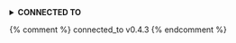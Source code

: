 <details close markdown="block">
  <summary id="index">
    <b>CONNECTED TO</b>
  </summary>
  {: .text-delta .text-right}
<p>
{% for entry in site.data.markdown_links.file[page.path] %}
{% if entry.is_internal %}
{% assign target = site.pages | where: 'path', entry.url %}
{% assign prettylink = entry.url | split: "." | first %}
<a href="{{ site.url }}/{{ prettylink }}">{{ target[0].title }}</a><br>
{% else %}
<a href="{{ entry.url }}" target="_blank">{{ entry.text }}</a> (external)<br>
{% endif %}
{% endfor %}
</p>
{: .text-delta .text-right}
</details>

{% comment %}
connected_to v0.4.3
{% endcomment %}
